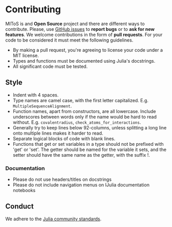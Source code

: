 # Contributing
MIToS is and **Open Source** project and there are different ways to contribute.
Please, use [GitHub issues](https://github.com/diegozea/MIToS.jl/issues) to **report bugs** or to **ask for new features**.
We welcome contributions in the form of **pull requests**. For your code to be considered it must meet the following guidelines.
- By making a pull request, you're agreeing to license your code under a MIT license.
- Types and functions must be documented using Julia's docstrings.
- All significant code must be tested.

## Style
- Indent with 4 spaces.
- Type names are camel case, with the first letter capitalized. E.g. `MultipleSequenceAlignment`.
- Function names, apart from constructors, are all lowercase. Include underscores between words only if the name would be hard to read without. E.g. `covalentradius`, `check_atoms_for_interactions`.
- Generally try to keep lines below 92-columns, unless splitting a long line onto multiple lines makes it harder to read.
- Separate logical blocks of code with blank lines.
- Functions that get or set variables in a type should not be prefixed with 'get' or 'set'. The getter should be named for the variable it sets, and the setter should have the same name as the getter, with the suffix !.

### Documentation
- Please do not use headers/titles on docstrings
- Please do not include navigation menus on IJulia documentation notebooks

## Conduct
We adhere to the [Julia community standards](http://julialang.org/community/standards/).
